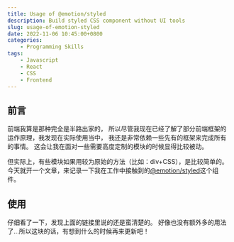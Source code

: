 ```yaml
---
title: Usage of @emotion/styled
description: Build styled CSS component without UI tools
slug: usage-of-emotion-styled
date: 2022-11-06 10:45:00+0800
categories:
    - Programming Skills
tags:
    - Javascript
    - React
    - CSS
    - Frontend
---
```


## 前言

前端我算是那种完全是半路出家的，
所以尽管我现在已经了解了部分前端框架的运作原理，我发现在实际使用当中，
我还是非常依赖一些先有的框架来完成所有的事情。
这会让我在面对一些需要高度定制的模块的时候显得比较被动。

但实际上，有些模块如果用较为原始的方法（比如：div+CSS），是比较简单的。
今天就开一个文章，来记录一下我在工作中接触到的[@emotion/styled](https://emotion.sh/docs/styled)这个组件。

## 使用

仔细看了一下，发现上面的链接里说的还是蛮清楚的。
好像也没有额外多的用法了...所以这块的话，有想到什么的时候再来更新吧！
